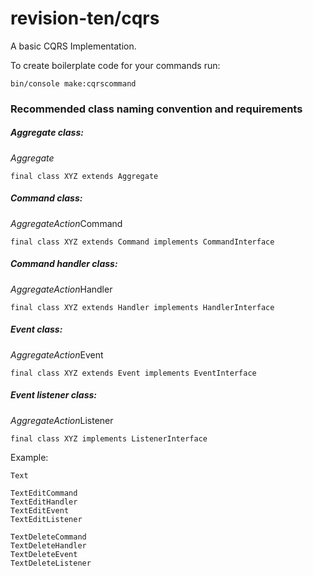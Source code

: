 # revision-ten/cqrs
A basic CQRS Implementation.

To create boilerplate code for your commands run:

`bin/console make:cqrscommand`

### Recommended class naming convention and requirements

##### Aggregate class:

*Aggregate*

`final class XYZ extends Aggregate`

##### Command class:

*AggregateAction*Command

`final class XYZ extends Command implements CommandInterface`

##### Command handler class:

*AggregateAction*Handler

`final class XYZ extends Handler implements HandlerInterface`

##### Event class:

*AggregateAction*Event

`final class XYZ extends Event implements EventInterface`

##### Event listener class:

*AggregateAction*Listener

`final class XYZ implements ListenerInterface`


Example:
```
Text

TextEditCommand
TextEditHandler
TextEditEvent
TextEditListener

TextDeleteCommand
TextDeleteHandler
TextDeleteEvent
TextDeleteListener
```
